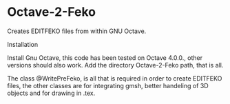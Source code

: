 # Octave-2-Feko
Creates EDITFEKO files from within GNU Octave. 

Installation

Install Gnu Octave, this code has been tested on Octave 4.0.0., other versions should
also work. Add the directory Octave-2-Feko path, that is all.

The class @WritePreFeko, is all that is required in order to create EDITFEKO files, the other classes are for integrating gmsh, better handeling of 3D objects and for drawing in .tex.
